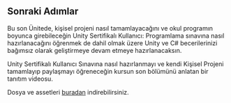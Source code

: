 ## Sonraki Adımlar

Bu son Ünitede, kişisel projeni nasıl tamamlayacağını ve okul programın boyunca girebileceğin Unity Sertifikalı Kullanıcı: Programlama sınavına nasıl hazırlanacağını öğrenmek de dahil olmak üzere Unity ve C# becerilerinizi bağımsız olarak geliştirmeye devam etmeye hazırlanacaksın.

Unity Sertifikalı Kullanıcı Sınavına nasıl hazırlanmayı ve kendi Kişisel Projeni tamamlayıp paylaşmayı öğreneceğin kursun son bölümünü anlatan bir tanıtım videosu.

Dosya ve assetleri [buradan](https://drive.google.com/file/d/1UogoZ5ajfYt2cqjPW8SAk-6ufL1Dia8J/view?usp=sharing) indirebilirsiniz.
